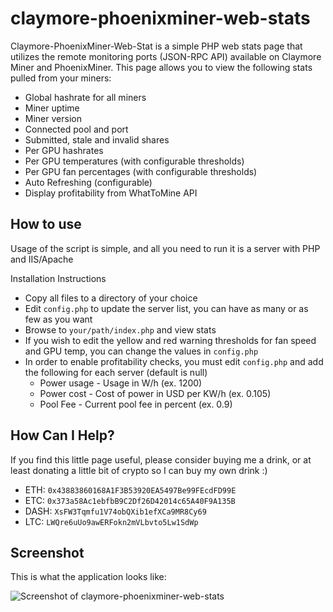 # claymore-phoenixminer-web-stats
Claymore-PhoenixMiner-Web-Stat is a simple PHP web stats page that utilizes the remote monitoring ports (JSON-RPC API) available on Claymore Miner and PhoenixMiner. This page allows you to view the following stats pulled from your miners:

* Global hashrate for all miners
* Miner uptime
* Miner version
* Connected pool and port
* Submitted, stale and invalid shares
* Per GPU hashrates
* Per GPU temperatures (with configurable thresholds)
* Per GPU fan percentages (with configurable thresholds)
* Auto Refreshing (configurable)
* Display profitability from WhatToMine API



## How to use

Usage of the script is simple, and all you need to run it is a server with PHP and IIS/Apache

Installation Instructions

* Copy all files to a directory of your choice
* Edit `config.php` to update the server list, you can have as many or as few as you want
* Browse to `your/path/index.php` and view stats
* If you wish to edit the yellow and red warning thresholds for fan speed and GPU temp, you can change the values in `config.php`
* In order to enable profitability checks, you must edit `config.php` and add the following for each server (default is null)
   * Power usage - Usage in W/h (ex. 1200)
   * Power cost - Cost of power in USD per KW/h (ex. 0.105)
   * Pool Fee - Current pool fee in percent (ex. 0.9)
   
   
## How Can I Help?

If you find this little page useful, please consider buying me a drink, or at least donating a little bit of crypto so I can buy my own drink :)

* ETH: `0x43883860168A1F3B53920EA5497Be99FEcdFD99E`
* ETC: `0x373a58Ac1ebfbB9C2Df26D42014c65A40F9A135B`
* DASH: `XsFW3Tqmfu1V74obQXib1efXCa9MR8Cy69`
* LTC: `LWQre6uUo9awERFokn2mVLbvto5Lw1SdWp`

## Screenshot

This is what the application looks like:

![Screenshot of claymore-phoenixminer-web-stats](https://raw.githubusercontent.com/jimok82/claymore-phoenixminer-web-stats/master/screenshot.png)

